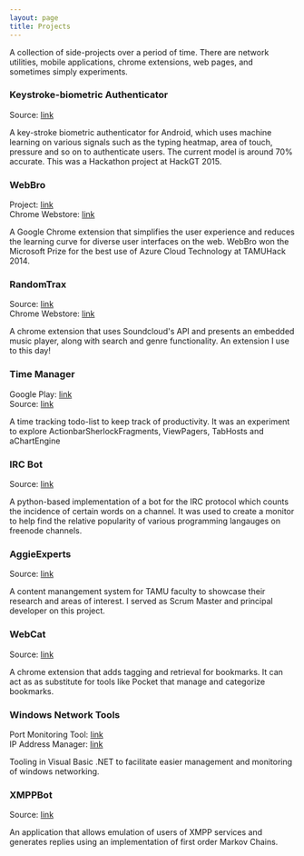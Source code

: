 ```yaml
---
layout: page
title: Projects
---
```


A collection of side-projects over a period of time. There are network utilities, mobile
applications, chrome extensions, web pages, and sometimes simply experiments.

### Keystroke-biometric Authenticator

Source: <a href='https://bitbucket.org/anirudh4444/nextgenauthentication' target='_blank'>link</a>

A key-stroke biometric authenticator for Android, which
uses machine learning on various signals such as the
typing heatmap, area of touch, pressure and so on to
authenticate users. The current model is around 70%
accurate. This was a Hackathon project at HackGT 2015.

### WebBro

Project: <a href='http://devpost.com/software/webbro' target='_blank'>link</a><br/>
Chrome Webstore: <a href='https://chrome.google.com/webstore/detail/webbro/mebjfhcfffefpncpfmpkimmplcljipke' target='_blank'>link</a>

A Google Chrome extension that simplifies the user
experience and reduces the learning curve for diverse
user interfaces on the web. WebBro won the Microsoft Prize
for the best use of Azure Cloud Technology at TAMUHack 2014.

### RandomTrax

Source: <a href="https://github.com/foxish/randomTrax"
              target="_blank">link</a><br/>
Chrome Webstore: <a href="https://chrome.google.com/webstore/detail/randomtrax/ldpbfdbophioodnhdiolfnlneppmdngc"         
        target="_blank">link</a>

A chrome extension that uses Soundcloud's API and presents an embedded
music player, along with search and genre functionality. An extension I use
to this day!

### Time Manager

Google Play: <a href='https://play.google.com/store/apps/details?id=com.anirudhr.timeMan&hl=en' target='_blank'>link</a><br/>
Source: <a href='https://github.com/foxish/timeManager' target='_blank'>link</a>

A time tracking todo-list to keep track of productivity. It was an experiment to
explore ActionbarSherlockFragments, ViewPagers, TabHosts and aChartEngine

### IRC Bot

Source: <a href="https://github.com/foxish/IRC-Bot" target="_blank">link</a>

A python-based implementation of a bot for the IRC
protocol which counts the incidence of certain words
on a channel. It was used to create a monitor to help
find the relative popularity of various programming
langauges on freenode channels.

### AggieExperts

Source: <a href="https://github.com/foxish/AggieExperts" target="_blank">link</a>

A content manangement system for TAMU faculty to showcase
their research and areas of interest.
I served as Scrum Master and principal developer on
this project.

### WebCat

Source: <a href="https://github.com/foxish/randomTrax" target="_blank">link</a>

A chrome extension that adds tagging and retrieval for bookmarks. It can act as
as substitute for tools like Pocket that manage and categorize bookmarks.

### Windows Network Tools

Port Monitoring Tool: <a href="http://sourceforge.net/projects/portmoni/" target="_blank">link</a><br/>
IP Address Manager: <a href="http://sourceforge.net/projects/ipman21/" target="_blank">link</a>

Tooling in Visual Basic .NET to facilitate easier management and monitoring of
windows networking.

### XMPPBot

Source: <a href="https://github.com/foxish/XMPPBot" target="_blank">link</a>

An application that allows emulation of users of
XMPP services and generates replies using an implementation
of first order Markov Chains.
